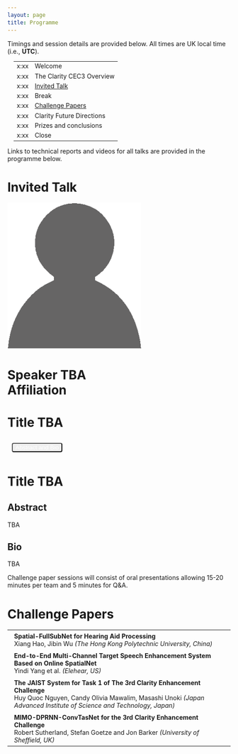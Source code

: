 ```yaml
---
layout: page
title: Programme
---
```


Timings and session details are provided below. All times are UK local time (i.e., <b>UTC</b>).

<div class="panel panel-default">
<div class="panel-body">

<div class="card  m-3">

<div class="card-body">

<table style="margin-left: 1em;">
<tbody>
<tr><td>x:xx</td><td>Welcome</td></tr>
<tr><td>x:xx</td><td>The Clarity CEC3 Overview</td></tr>
<tr><td>x:xx</td><td><a href="#keynote">Invited Talk</a></td></tr>
<tr><td>x:xx</td><td>Break</td></tr>
<tr><td>x:xx</td><td><span class="bold"><a href="#session1">Challenge Papers</a></span></td></tr>
<tr><td>x:xx</td><td> Clarity Future Directions </td></tr>
<tr><td>x:xx</td><td> Prizes and conclusions </td></tr>
<tr><td>x:xx</td><td>Close</td></tr>

</tbody>
</table>
</div>
</div>

Links to technical reports and videos for all talks are provided in the programme below.

<h1>Invited Talk</h1>

<div class="card m-3 mt-4">
  <a name="keynote"></a>

<div class="card-header">
<div class="row align-items-center">

<!--<div class="col-sm-3">
<img src="./assets/images/smeds-photo.png" alt="Karolina Smeds" class="float-left rounded-circle" style="width:100%" />
</div>-->

<div class="col-sm-2">
<img src="./assets/images/avatar.png" alt="Speaker" class="float-left rounded-circle" style="width:60%; height:60%;" />
</div>

<div class="col-sm-2">
<h1 class="lead">Speaker TBA <div class="text-muted">Affiliation</div> </h1>
</div>

<div class="col-sm-4">

<h1>Title TBA</h1>

<button class="btn btn-primary" style="color:white; margin: 10px; border-radius: 4px;" type="button" data-toggle="collapse" data-target="#collapseAbstractSmeds" aria-expanded="false" aria-controls="collapseAbstractSmeds">
    Abstract and Bio

  </button>

</div>
</div>
</div>

<!---------------------------------------------------->
<div class="collapse" id="collapseAbstractSmeds">

<div class="card-body">
<h1 class="card-title">Title TBA</h1>

<h2>Abstract</h2>

TBA

<h2>Bio</h2>

TBA

</div>
</div>
<!---------------------------------------------------->

</div>
</div>

<a name="session1"></a>

Challenge paper sessions will consist of oral presentations allowing 15-20 minutes per team and 5 minutes for Q&A.

<h1>Challenge Papers</h1>

<div class="card  m-3">
<div class="card-body">

<table>
<tbody>

<!--<div style="margin-bottom: 1em;">Session chair: <i>TBC</i></div>-->
<tr><td valign="top" style="margin-right: 5em; padding: 5px;"></td>
<td style="padding: 5px;"><b> Spatial-FullSubNet for Hearing Aid Processing  </b><br /> <span class="author">Xiang Hao, Jibin Wu</span> <i>(The Hong Kong Polytechnic University, China)</i></td>
</tr>

<tr><td valign="top" style="margin-right: 5em; padding: 5px;"></td>
<td style="padding: 5px;"><b> End-to-End Multi-Channel Target Speech Enhancement System Based on Online SpatialNet  </b><br /> <span class="author">Yindi Yang et al.</span> <i>(Elehear, US)</i></td>
</tr>

<tr><td valign="top" style="margin-right: 5em; padding: 5px;"></td>
<td style="padding: 5px;"><b> The JAIST System for Task 1 of The 3rd Clarity Enhancement Challenge  </b><br /> <span class="author">Huy Quoc Nguyen, Candy Olivia Mawalim, Masashi Unoki</span> <i>(Japan Advanced Institute of Science and Technology, Japan)</i></td>
</tr>

<tr><td valign="top" style="margin-right: 5em; padding: 5px;"></td>
<td style="padding: 5px;"><b> MIMO-DPRNN-ConvTasNet for the 3rd Clarity Enhancement Challenge  </b><br /> <span class="author">Robert Sutherland, Stefan Goetze and Jon Barker</span> <i>(University of Sheffield, UK)</i></td>
</tr>

</tbody>
</table>

</div>
</div>

</div>
